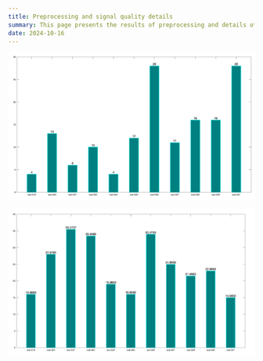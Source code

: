 ```yaml
---
title: Preprocessing and signal quality details
summary: This page presents the results of preprocessing and details of signal quality for restingstate, posttest data.
date: 2024-10-16
---
```



![Channel rejection barchart](channelrej_barchart.png "Figure 1: A summary of the number of rejected channels per participants for 11 participants (Resting-state, Posttest). .")

![Time interval rejection barchart](totaltimerej_barchart.png "Figure 2: A summary of the total rejected time (in seconds) per participant for 11 participants (Resting-state 1, Posttest). The total rejected time for each participant is presented above each bar. This corresponds to the data rejected during the pre-MWF extreme data rejection. ")